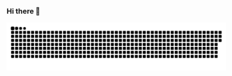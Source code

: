 ### Hi there 👋

<p align="center">
 <img width="1000" src="assets/github-snake.svg" alt="snake"/>
</p>
